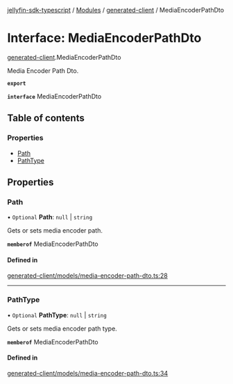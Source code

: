 [jellyfin-sdk-typescript](../README.md) / [Modules](../modules.md) / [generated-client](../modules/generated_client.md) / MediaEncoderPathDto

# Interface: MediaEncoderPathDto

[generated-client](../modules/generated_client.md).MediaEncoderPathDto

Media Encoder Path Dto.

**`export`**

**`interface`** MediaEncoderPathDto

## Table of contents

### Properties

- [Path](generated_client.MediaEncoderPathDto.md#path)
- [PathType](generated_client.MediaEncoderPathDto.md#pathtype)

## Properties

### Path

• `Optional` **Path**: ``null`` \| `string`

Gets or sets media encoder path.

**`memberof`** MediaEncoderPathDto

#### Defined in

[generated-client/models/media-encoder-path-dto.ts:28](https://github.com/thornbill/jellyfin-sdk-typescript/blob/c0c5b18/src/generated-client/models/media-encoder-path-dto.ts#L28)

___

### PathType

• `Optional` **PathType**: ``null`` \| `string`

Gets or sets media encoder path type.

**`memberof`** MediaEncoderPathDto

#### Defined in

[generated-client/models/media-encoder-path-dto.ts:34](https://github.com/thornbill/jellyfin-sdk-typescript/blob/c0c5b18/src/generated-client/models/media-encoder-path-dto.ts#L34)
